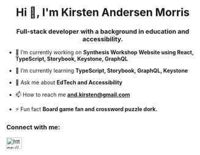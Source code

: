 <h1 align="center">Hi 👋, I'm Kirsten Andersen Morris</h1>
<h3 align="center">Full-stack developer with a background in education and accessibility.</h3>

- 🔭 I’m currently working on **Synthesis Workshop Website using React, TypeScript, Storybook, Keystone, GraphQL**

- 🌱 I’m currently learning **TypeScript, Storybook, GraphQL, Keystone**

- 💬 Ask me about **EdTech and Accessibility**

- 📫 How to reach me **and.kirsten@gmail.com**

- ⚡ Fun fact **Board game fan and crossword puzzle dork.**

<h3 align="left">Connect with me:</h3>
<p align="left">
<a href="https://linkedin.com/in/https://www.linkedin.com/in/kirsten-andersen-morris-54550b7/" target="blank"><img align="center" src="https://raw.githubusercontent.com/rahuldkjain/github-profile-readme-generator/master/src/images/icons/Social/linked-in-alt.svg" alt="https://www.linkedin.com/in/kirsten-andersen-morris-54550b7/" height="30" width="40" /></a>
</p>

